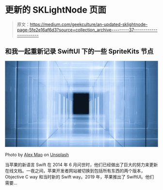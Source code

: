 # 更新的 SKLightNode 页面

> 原文：<https://medium.com/geekculture/an-updated-sklightnode-page-5fe2e16af6d3?source=collection_archive---------37----------------------->

## 和我一起重新记录 SwiftUI 下的一些 SpriteKits 节点

![](img/a40dde997f5080e7bb15875466cc3d88.png)

Photo by [Alex Mao](https://unsplash.com/@alexmao97?utm_source=unsplash&utm_medium=referral&utm_content=creditCopyText) on [Unsplash](https://unsplash.com/s/photos/light-build?utm_source=unsplash&utm_medium=referral&utm_content=creditCopyText)

当苹果的新语言 Swift 在 2014 年 6 月问世时，他们已经做出了巨大的努力来更新在线文档。一夜之间，苹果开发者网站被切换到包括所有东西的两个版本，Objective C way 和当时新的 Swift way。2019 年，苹果推出了 SwiftUI。他们需要…